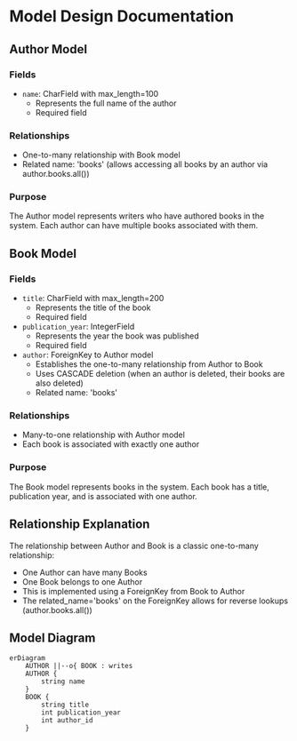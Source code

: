 # Model Design Documentation

## Author Model

### Fields
- `name`: CharField with max_length=100
  - Represents the full name of the author
  - Required field

### Relationships
- One-to-many relationship with Book model
- Related name: 'books' (allows accessing all books by an author via author.books.all())

### Purpose
The Author model represents writers who have authored books in the system. Each author can have multiple books associated with them.

## Book Model

### Fields
- `title`: CharField with max_length=200
  - Represents the title of the book
  - Required field
- `publication_year`: IntegerField
  - Represents the year the book was published
  - Required field
- `author`: ForeignKey to Author model
  - Establishes the one-to-many relationship from Author to Book
  - Uses CASCADE deletion (when an author is deleted, their books are also deleted)
  - Related name: 'books'

### Relationships
- Many-to-one relationship with Author model
- Each book is associated with exactly one author

### Purpose
The Book model represents books in the system. Each book has a title, publication year, and is associated with one author.

## Relationship Explanation
The relationship between Author and Book is a classic one-to-many relationship:
- One Author can have many Books
- One Book belongs to one Author
- This is implemented using a ForeignKey from Book to Author
- The related_name='books' on the ForeignKey allows for reverse lookups (author.books.all())

## Model Diagram
```mermaid
erDiagram
    AUTHOR ||--o{ BOOK : writes
    AUTHOR {
        string name
    }
    BOOK {
        string title
        int publication_year
        int author_id
    }